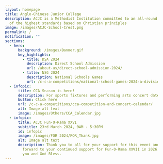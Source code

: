 ```yaml
---
layout: homepage
title: Anglo-Chinese Junior College
description: ACJC is a Methodist Institution committed to an all-round education
  of the highest standards based on Christian principles
image: /images/ACJC-School-Crest.png
permalink: /
notification: ""
sections:
  - hero:
      background: /images/Banner.gif
      key_highlights:
        - title: DSA 2024
          description: Direct School Admission
          url: /about-us/direct-school-admission-2024/
        - title: NSG 2024
          description: National Schools Games
          url: /c-c-a-competitions/national-school-games-2024-a-division/
  - infopic:
      title: CCA Season is here!
      description: For sports fixtures and performing arts concert dates.
      button: Click here
      url: /c-c-a-competitions/cca-competition-and-concert-calendar/
      alt: Image alt text
      image: /images/Others/CCA_Calendar.jpg
  - infopic:
      title: ACJC Fun-O-Rama XXVI
      subtitle: 23rd March 2024, 9AM - 5:30PM
      id: infopic
      image: /images/FOR 2024/FOR_Thank.jpg
      alt: Image alt text
      description: Thank you to all for your support for this event and we look
        forward to your continued support for Fun-O-Rama XXVII in 2026. Thank
        you and God Bless.
---
```

